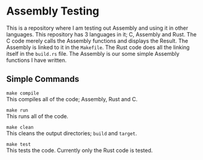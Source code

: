 Assembly Testing
================

This is a repository where I am testing out Assembly and using it in other languages.
This repository has 3 languages in it; C, Assembly and Rust.
The C code merely calls the Assembly functions and displays the Result.
The Assembly is linked to it in the `Makefile`.
The Rust code does all the linking itself in the `build.rs` file.
The Assembly is our some simple Assembly functions I have written.

Simple Commands
---------------

`make compile`  
This compiles all of the code; Assembly, Rust and C.

`make run`  
This runs all of the code.

`make clean`  
This cleans the output directories; `build` and `target`.

`make test`  
This tests the code.
Currently only the Rust code is tested.


